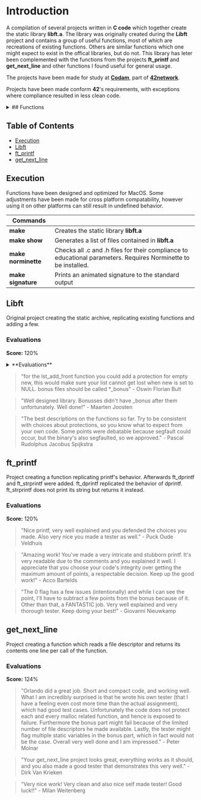 # Introduction
A compilation of several projects written in **C code** which together create the static library **libft.a**. The library was originally created during the **Libft** project and contains a group of useful functions, most of which are recreations of existing functions. Others are similar functions which one might expect to exist in the offical libraries, but do not. This library has leter been complemented with the functions from the projects **ft_printf** and **get_next_line** and other functions I found useful for general usage.

The projects have been made for study at [**Codam**](https://www.codam.nl/), part of [**42network**](https://www.42network.org/).

Projects have been made conform **42**'s requirements, with exceptions where compliance resulted in less clean code.

<details closed>
  <summary>## Functions</summary>
  World!
</details>

## Table of Contents
- [Execution](#Execution)
- [Libft](#Libft)
- [ft_printf](#ft_printf)
- [get_next_line](#get_next_line)

## Execution
Functions have been designed and optimized for MacOS.
Some adjustments have been made for cross platform compatability, however using it on other platforms can still result in undefined behavior.

| Commands ||
| --- | --- |
| **make** | Creates the static library **libft.a** |
| **make show** | Generates a list of files contained in **libft.a** |
| **make norminette** | Checks all .c and .h files for their compliance to educational parameters. Requires Norminette to be installed. |
| **make signature** | Prints an animated signature to the standard output |

## Libft
Original project creating the static archive, replicating existing functions and adding a few.

### Evaluations
**Score:** 120%
<details closed>
  <summary>**Evaluations**</summary>

> "for the lst_add_front function you could add a protection for empty new, this would make sure your list cannot get lost when new is set to NULL. bonus files should be called *_bonus"
> 		- Oswin Florian Bult

> "Well designed library. Bonusses didn't have _bonus after them unfortunately. Well done!"
> 		- Maarten Joosten

> "The best descriptions on the functions so far. Try to be consistent with choices about protections, so you know what to expect from your own code. Some points were debatable because segfault could occur, but the binary's also segfaulted, so we approved."
> 		- Pascal Rudolphus Jacobus Spijkstra

</details>

> "for the lst_add_front function you could add a protection for empty new, this would make sure your list cannot get lost when new is set to NULL. bonus files should be called *_bonus"
> 		- Oswin Florian Bult

> "Well designed library. Bonusses didn't have _bonus after them unfortunately. Well done!"
> 		- Maarten Joosten

> "The best descriptions on the functions so far. Try to be consistent with choices about protections, so you know what to expect from your own code. Some points were debatable because segfault could occur, but the binary's also segfaulted, so we approved."
> 		- Pascal Rudolphus Jacobus Spijkstra

## ft_printf
Project creating a function replicating printf's behavior. Afterwards ft_dprintf and ft_strprintf were added. ft_dprintf replicated the behavior of dprintf. ft_strprintf does not print its string but returns it instead.

### Evaluations
**Score:** 120%
> "Nice printf, very well explained and you defended the choices you made. Also very nice you made a tester as well."
>		- Puck Oude Veldhuis

> "Amazing work! You've made a very intricate and stubborn printf. It's very readable due to the comments and you explained it well. I appreciate that you choose your code's integrity over getting the maximum amount of points, a respectable decision. Keep up the good work!"
>		- Acco Bartelds

> "The 0 flag has a few issues (intentionally) and while I can see the point, I'll have to subtract a few points from the bonus because of it. Other than that, a FANTASTIC job. Very well explained and very thorough tester. Keep doing your best!"
>		- Giovanni Nieuwkamp

## get_next_line
Project creating a function which reads a file descriptor and returns its contents one line per call of the function.

### Evaluations
**Score:** 124%
> "Orlando did a great job. Short and compact code, and working well. What I am incredibly surprised is that he wrote his own tester (that I have a feeling even cost more time than the actual assignment), which had good test cases. Unfortunately the code does not protect each and every malloc related function, and hence is exposed to failure. Furthermore the bonus part might fail because of the limited number of file descriptors he made available. Lastly, the tester might flag multiple static variables in the bonus part, which in fact would not be the case. Overall very well done and I am impressed."
>		- Peter Molnar

> "Your get_next_line project looks great, everything works as it should, and you also made a good tester that demonstrates this very well."
>		- Dirk Van Krieken

> "Very nice work! Very clean and also nice self made tester! Good luck!!"
>		- Milan Weitenberg
